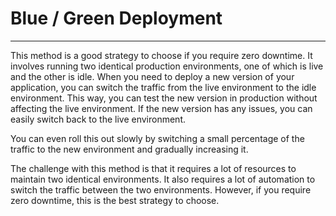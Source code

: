 # Blue / Green Deployment

---

This method is a good strategy to choose if you require zero downtime. It involves running two identical production
environments, one of which is live and the other is idle. When you need to deploy a new version of your application, you
can switch the traffic from the live environment to the idle environment. This way, you can test the new version in
production without affecting the live environment. If the new version has any issues, you can easily switch back to the
live environment.

You can even roll this out slowly by switching a small percentage of the traffic to the new environment and gradually
increasing it.

The challenge with this method is that it requires a lot of resources to maintain two identical environments. It also
requires a lot of automation to switch the traffic between the two environments. However, if you require zero downtime,
this is the best strategy to choose.